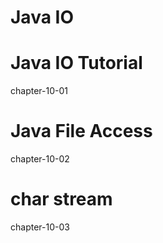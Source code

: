 # Java IO  

# Java IO Tutorial
chapter-10-01

# Java File Access
chapter-10-02

# char stream
chapter-10-03



